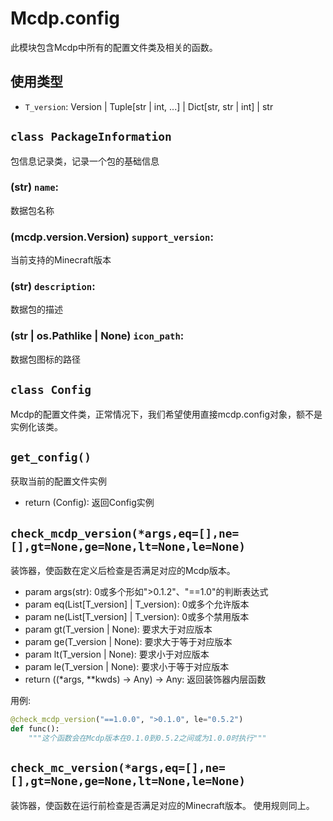 # Mcdp.config

此模块包含Mcdp中所有的配置文件类及相关的函数。

## 使用类型
- `T_version`: Version | Tuple[str | int, ...] | Dict[str, str | int] | str

## `class PackageInformation`
包信息记录类，记录一个包的基础信息

### (str) `name`:
数据包名称

### (mcdp.version.Version) `support_version`:
当前支持的Minecraft版本

### (str) `description`:
数据包的描述

### (str | os.Pathlike | None) `icon_path`:
数据包图标的路径


## `class Config`
Mcdp的配置文件类，正常情况下，我们希望使用直接mcdp.config对象，额不是实例化该类。



## `get_config()`
获取当前的配置文件实例
- return (Config): 返回Config实例

## `check_mcdp_version(*args,eq=[],ne=[],gt=None,ge=None,lt=None,le=None)`
装饰器，使函数在定义后检查是否满足对应的Mcdp版本。  

- param args(str): 0或多个形如">0.1.2"、"==1.0"的判断表达式
- param eq(List[T_version] | T_version): 0或多个允许版本
- param ne(List[T_version] | T_version): 0或多个禁用版本
- param gt(T_version | None): 要求大于对应版本
- param ge(T_version | None): 要求大于等于对应版本
- param lt(T_version | None): 要求小于对应版本
- param le(T_version | None): 要求小于等于对应版本
- return ((*args, **kwds) -> Any) -> Any: 返回装饰器内层函数

用例:
```py
@check_mcdp_version("==1.0.0", ">0.1.0", le="0.5.2")
def func():
    """这个函数会在Mcdp版本在0.1.0到0.5.2之间或为1.0.0时执行"""
```

## `check_mc_version(*args,eq=[],ne=[],gt=None,ge=None,lt=None,le=None)`
装饰器，使函数在运行前检查是否满足对应的Minecraft版本。 
使用规则同上。